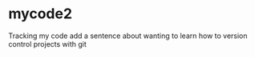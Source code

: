 # mycode2
Tracking my code
add a sentence about wanting to learn how to version control projects with git
